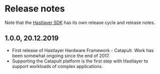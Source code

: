 # Release notes


Note that the [Hastlayer SDK](https://github.com/Lombiq/Hastlayer-SDK/) has its own release cycle and release notes.


## 1.0.0, 20.12.2019

- First release of Hastlayer Hardware Framework - Catapult. Work has been somewhat ongoing since the end of 2017.
- Supporting the Catapult platform is the first step with Hastlayer to support workloads of complex applications.